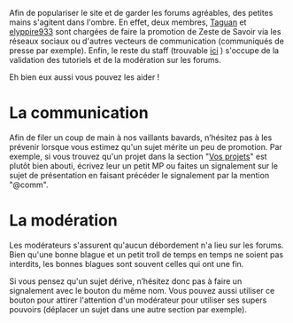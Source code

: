 Afin de populariser le site et de garder les forums agréables, des petites mains s'agitent dans l'ombre. En effet, deux membres, [Taguan](https://zestedesavoir.com/membres/voir/Taguan/) et [elyppire933](https://zestedesavoir.com/membres/voir/elyppire933/) sont chargées de faire la promotion de Zeste de Savoir via les réseaux sociaux ou d'autres vecteurs de communication (communiqués de presse par exemple). Enfin, le reste du staff (trouvable [ici](https://zestedesavoir.com/pages/contact/) ) s'occupe de la validation des tutoriels et de la modération sur les forums.

Eh bien eux aussi vous pouvez les aider !

# La communication

Afin de filer un coup de main à nos vaillants bavards, n’hésitez pas à les prévenir lorsque vous estimez qu'un sujet mérite un peu de promotion. Par exemple, si vous trouvez qu'un projet dans la section "[Vos projets](https://zestedesavoir.com/forums/communaute/projets/)" est plutôt bien abouti, écrivez leur un petit MP ou faites un signalement sur le sujet de présentation en faisant précéder le signalement par la mention "@comm".

# La modération

Les modérateurs s'assurent qu'aucun débordement n'a lieu sur les forums. Bien qu'une bonne blague et un petit troll de temps en temps ne soient pas interdits, les bonnes blagues sont souvent celles qui ont une fin.

Si vous pensez qu'un sujet dérive, n’hésitez donc pas à faire un signalement avec le bouton du même nom. Vous pouvez aussi utiliser ce bouton pour attirer l'attention d'un modérateur pour utiliser ses supers pouvoirs (déplacer un sujet dans une autre section par exemple).